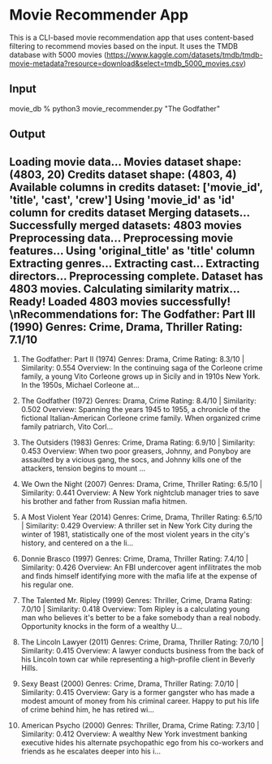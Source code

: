 # Movie Recommender App

This is a CLI-based movie recommendation app that uses content-based filtering to recommend movies based on the input. 
It uses the TMDB database with 5000 movies (https://www.kaggle.com/datasets/tmdb/tmdb-movie-metadata?resource=download&select=tmdb_5000_movies.csv)


## Input
movie_db % python3 movie_recommender.py "The Godfather"

## Output

Loading movie data...
Movies dataset shape: (4803, 20)
Credits dataset shape: (4803, 4)
Available columns in credits dataset: ['movie_id', 'title', 'cast', 'crew']
Using 'movie_id' as 'id' column for credits dataset
Merging datasets...
Successfully merged datasets: 4803 movies
Preprocessing data...
Preprocessing movie features...
Using 'original_title' as 'title' column
Extracting genres...
Extracting cast...
Extracting directors...
Preprocessing complete. Dataset has 4803 movies.
Calculating similarity matrix...
Ready! Loaded 4803 movies successfully!
\nRecommendations for: The Godfather: Part III (1990)
Genres: Crime, Drama, Thriller
Rating: 7.1/10
--------------------------------------------------------------------------------
 1. The Godfather: Part II (1974)
     Genres: Drama, Crime
     Rating: 8.3/10 | Similarity: 0.554
     Overview: In the continuing saga of the Corleone crime family, a young Vito Corleone grows up in Sicily and in 1910s New York. In the 1950s, Michael Corleone at...

 2. The Godfather (1972)
     Genres: Drama, Crime
     Rating: 8.4/10 | Similarity: 0.502
     Overview: Spanning the years 1945 to 1955, a chronicle of the fictional Italian-American Corleone crime family. When organized crime family patriarch, Vito Corl...

 3. The Outsiders (1983)
     Genres: Crime, Drama
     Rating: 6.9/10 | Similarity: 0.453
     Overview: When two poor greasers, Johnny, and Ponyboy are assaulted by a vicious gang, the socs, and Johnny kills one of the attackers, tension begins to mount ...

 4. We Own the Night (2007)
     Genres: Drama, Crime, Thriller
     Rating: 6.5/10 | Similarity: 0.441
     Overview: A New York nightclub manager tries to save his brother and father from Russian mafia hitmen.

 5. A Most Violent Year (2014)
     Genres: Crime, Drama, Thriller
     Rating: 6.5/10 | Similarity: 0.429
     Overview: A thriller set in New York City during the winter of 1981, statistically one of the most violent years in the city's history, and centered on a the li...

 6. Donnie Brasco (1997)
     Genres: Crime, Drama, Thriller
     Rating: 7.4/10 | Similarity: 0.426
     Overview: An FBI undercover agent infilitrates the mob and finds himself identifying more with the mafia life at the expense of his regular one.

 7. The Talented Mr. Ripley (1999)
     Genres: Thriller, Crime, Drama
     Rating: 7.0/10 | Similarity: 0.418
     Overview: Tom Ripley is a calculating young man who believes it's better to be a fake somebody than a real nobody. Opportunity knocks in the form of a wealthy U...

 8. The Lincoln Lawyer (2011)
     Genres: Crime, Drama, Thriller
     Rating: 7.0/10 | Similarity: 0.415
     Overview: A lawyer conducts business from the back of his Lincoln town car while representing a high-profile client in Beverly Hills.

 9. Sexy Beast (2000)
     Genres: Crime, Drama, Thriller
     Rating: 7.0/10 | Similarity: 0.415
     Overview: Gary is a former gangster who has made a modest amount of money from his criminal career. Happy to put his life of crime behind him, he has retired wi...

10. American Psycho (2000)
     Genres: Thriller, Drama, Crime
     Rating: 7.3/10 | Similarity: 0.412
     Overview: A wealthy New York investment banking executive hides his alternate psychopathic ego from his co-workers and friends as he escalates deeper into his i...